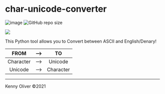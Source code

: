 # char-unicode-converter

![image](https://www.codefactor.io/repository/github/KennyOliver/char-unicode-converter/badge?style=for-the-badge)
![GitHub repo size](https://img.shields.io/github/repo-size/KennyOliver/char-unicode-converter?style=for-the-badge)

[![](https://repl.it/badge/github/KennyOliver/char-unicode-converter)](https://repl.it/@KennyOliver/char-unicode-converter)

This Python tool allows you to Convert between ASCII and English/Denary!

| FROM | --> | TO |
| :--: | :-: | :-: |
| Character | --> | Unicode |
| Unicode | --> | Character |

---
Kenny Oliver ©2021
